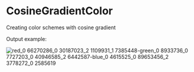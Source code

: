 # CosineGradientColor
Creating color schemes with cosine gradient

Output example:

![red_0 66270286_0 30187023_2 1109931_1 7385448-green_0 8933736_0 7727203_0 40946585_2 6442587-blue_0 4615525_0 89653456_2 3778272_0 2585619](https://user-images.githubusercontent.com/4280983/34322634-aebd262e-e7e1-11e7-94d0-7e1ef6c80153.jpg)

